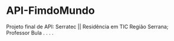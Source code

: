 # API-FimdoMundo
Projeto final de API: Serratec || Residência em TIC Região Serrana; Professor Bula
.
.
.
.
